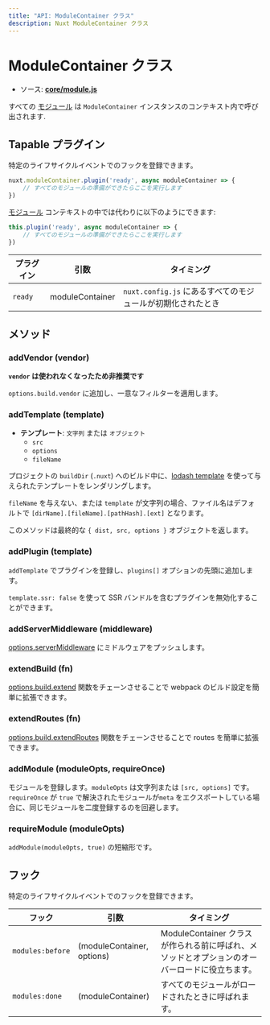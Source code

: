 ```yaml
---
title: "API: ModuleContainer クラス"
description: Nuxt ModuleContainer クラス
---
```


# ModuleContainer クラス

- ソース: **[core/module.js](https://github.com/nuxt/nuxt.js/blob/dev/lib/core/module.js)**

すべての [モジュール](/guide/modules) は `ModuleContainer` インスタンスのコンテキスト内で呼び出されます.

## Tapable プラグイン

特定のライフサイクルイベントでのフックを登録できます。

```js
nuxt.moduleContainer.plugin('ready', async moduleContainer => {
    // すべてのモジュールの準備ができたらここを実行します
})
```

[モジュール](/guide/modules) コンテキストの中では代わりに以下のようにできます:

```js
this.plugin('ready', async moduleContainer => {
    // すべてのモジュールの準備ができたらここを実行します
})
```

プラグイン | 引数       | タイミング
-------|-----------------|-----------------------------------------------------
`ready`| moduleContainer | `nuxt.config.js` にあるすべてのモジュールが初期化されたとき


## メソッド

### addVendor (vendor)

**`vendor` は使われなくなったため非推奨です**

`options.build.vendor` に追加し、一意なフィルターを適用します。

### addTemplate (template)

- **テンプレート**: `文字列` または `オブジェクト`
    - `src`
    - `options`
    - `fileName`

プロジェクトの `buildDir` (`.nuxt`) へのビルド中に、[lodash template](https://lodash.com/docs/4.17.4#template) を使って与えられたテンプレートをレンダリングします。

`fileName` を与えない、または `template` が文字列の場合、ファイル名はデフォルトで `[dirName].[fileName].[pathHash].[ext]` となります。

このメソッドは最終的な `{ dist, src, options }` オブジェクトを返します。

### addPlugin (template)

`addTemplate` でプラグインを登録し、`plugins[]` オプションの先頭に追加します。

`template.ssr: false` を使って SSR バンドルを含むプラグインを無効化することができます。

### addServerMiddleware (middleware)

[options.serverMiddleware](/api/configuration-servermiddleware) にミドルウェアをプッシュします。

### extendBuild (fn)

[options.build.extend](/api/configuration-build#extend) 関数をチェーンさせることで webpack のビルド設定を簡単に拡張できます。

### extendRoutes (fn)

[options.build.extendRoutes](/api/configuration-router#extendroutes) 関数をチェーンさせることで routes を簡単に拡張できます。

### addModule (moduleOpts, requireOnce)

モジュールを登録します。`moduleOpts` は文字列または `[src, options]` です。`requireOnce` が `true` で解決されたモジュールが`meta` をエクスポートしている場合に、同じモジュールを二度登録するのを回避します。

### requireModule (moduleOpts)

`addModule(moduleOpts, true)` の短縮形です。

## フック

特定のライフサイクルイベントでのフックを登録できます。

フック                      | 引数                  | タイミング
--------------------------|----------------------------|--------------------------------------------------------------------------------------
 `modules:before`         | (moduleContainer, options) | ModuleContainer クラスが作られる前に呼ばれ、メソッドとオプションのオーバーロードに役立ちます。
 `modules:done`           | (moduleContainer)          | すべてのモジュールがロードされたときに呼ばれます。
